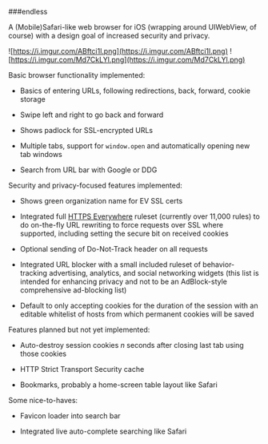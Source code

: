 ###endless

A (Mobile)Safari-like web browser for iOS (wrapping around UIWebView, of
course) with a design goal of increased security and privacy.

![https://i.imgur.com/ABftci1l.png](https://i.imgur.com/ABftci1l.png) ![https://i.imgur.com/Md7CkLYl.png](https://i.imgur.com/Md7CkLYl.png)

Basic browser functionality implemented:

- Basics of entering URLs, following redirections, back, forward, cookie storage

- Swipe left and right to go back and forward

- Shows padlock for SSL-encrypted URLs

- Multiple tabs, support for `window.open` and <a target="_blank"> automatically
  opening new tab windows

- Search from URL bar with Google or DDG

Security and privacy-focused features implemented:

- Shows green organization name for EV SSL certs

- Integrated full [HTTPS Everywhere](https://www.eff.org/HTTPS-EVERYWHERE)
  ruleset (currently over 11,000 rules) to do on-the-fly URL rewriting to force
  requests over SSL where supported, including setting the secure
  bit on received cookies

- Optional sending of Do-Not-Track header on all requests

- Integrated URL blocker with a small included ruleset of behavior-tracking
  advertising, analytics, and social networking widgets (this list is intended
  for enhancing privacy and not to be an AdBlock-style comprehensive ad-blocking
  list)

- Default to only accepting cookies for the duration of the session with an
  editable whitelist of hosts from which permanent cookies will be saved

Features planned but not yet implemented:

- Auto-destroy session cookies *n* seconds after closing last tab using those
  cookies

- HTTP Strict Transport Security cache

- Bookmarks, probably a home-screen table layout like Safari

Some nice-to-haves:

- Favicon loader into search bar

- Integrated live auto-complete searching like Safari
